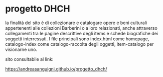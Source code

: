 # progetto DHCH

la finalità del sito è di collezionare e catalogare opere e beni culturali appertenenti alle collezioni Barberini o a loro relazionati, anche attraverso collegamenti tra le pagine descrittive degli items e schede biografiche dei soggetti interressati.
I file principali sono index.html come homepage, catalogo-index come catalogo-raccolta degli oggetti, item-catalogo per visionarne uno.

sito consultabile al link:

https://andreasanguigni.github.io/progetto_dhch/ 
